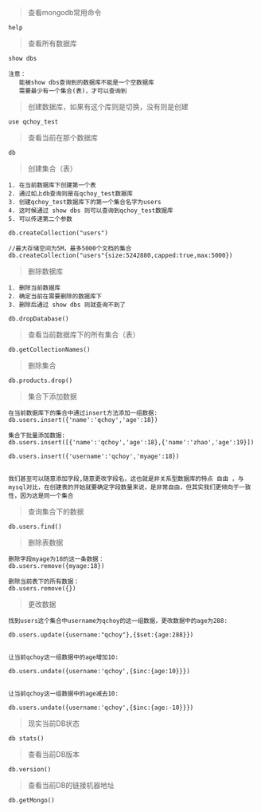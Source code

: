 >查看mongodb常用命令
```
help
```

>查看所有数据库
```
show dbs

注意：
   能被show dbs查询到的数据库不能是一个空数据库
   需要最少有一个集合(表)，才可以查询到
```

>创建数据库，如果有这个库则是切换，没有则是创建
```
use qchoy_test
```

>查看当前在那个数据库
```
db
```

>创建集合（表）
```
1. 在当前数据库下创建第一个表
2. 通过如上db查询则是在qchoy_test数据库
3. 创建qchoy_test数据库下的第一个集合名字为users
4. 这时候通过 show dbs 则可以查询到qchoy_test数据库
5. 可以传递第二个参数

db.createCollection("users")

//最大存储空间为5M，最多5000个文档的集合
db.createCollection("users"{size:5242880,capped:true,max:5000})

```

>删除数据库
```
1. 删除当前数据库
2. 确定当前在需要删除的数据库下
3. 删除后通过 show dbs 则就查询不到了

db.dropDatabase()
```

>查看当前数据库下的所有集合（表）
```
db.getCollectionNames()
```

>删除集合
```
db.products.drop()
```

>集合下添加数据
```
在当前数据库下的集合中通过insert方法添加一组数据:
db.users.insert({'name':'qchoy','age':18})

集合下批量添加数据:
db.users.insert([{'name':'qchoy','age':18},{'name':'zhao','age':19}])

db.users.insert({'username':'qchoy','myage':18})


我们甚至可以随意添加字段,随意更改字段名，这也就是非关系型数据库的特点 自由 ，与mysql对比，在创建表的开始就要确定字段数量来说，是非常自由，但其实我们更倾向于一致性，因为这是同一个集合

```

>查询集合下的数据
```
db.users.find()
```

>删除表数据
```
删除字段myage为18的这一条数据：
db.users.remove({myage:18})

删除当前表下的所有数据：
db.users.remove({})
```

>更改数据
```
找到users这个集合中username为qchoy的这一组数据，更改数据中的age为288:

db.users.update({username:"qchoy"},{$set:{age:288}})


让当前qchoy这一组数据中的age增加10:

db.users.undate({username:'qchoy',{$inc:{age:10}}})


让当前qchoy这一组数据中的age减去10:

db.users.undate({username:'qchoy',{$inc:{age:-10}}})
```

>现实当前DB状态
```
db stats()
```

>查看当前DB版本
```
db.version()
```

>查看当前DB的链接机器地址
```
db.getMongo()
```


